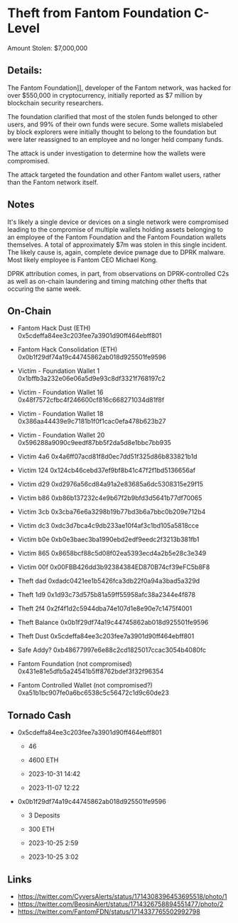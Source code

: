 # Theft from Fantom Foundation C-Level

Amount Stolen: $7,000,000

## Details:

The Fantom Foundation]], developer of the Fantom network, was hacked for over $550,000 in cryptocurrency, initially reported as $7 million by blockchain security researchers.

The foundation clarified that most of the stolen funds belonged to other users, and 99% of their own funds were secure. Some wallets mislabeled by block explorers were initially thought to belong to the foundation but were later reassigned to an employee and no longer held company funds.

The attack is under investigation to determine how the wallets were compromised.

The attack targeted the foundation and other Fantom wallet users, rather than the Fantom network itself.


## Notes

It's likely a single device or devices on a single network were compromised leading to the compromise of multiple wallets holding assets belonging to an employee of the Fantom Foundation and the Fantom Foundation wallets themselves. A total of approximately $7m was stolen in this single incident. The likely cause is, again, complete device pwnage due to DPRK malware. Most likely employee is Fantom CEO Michael Kong.

DPRK attribution comes, in part, from observations on DPRK-controlled C2s as well as on-chain laundering and timing matching other thefts that occuring the same week.


## On-Chain

- Fantom Hack Dust (ETH) 0x5cdeffa84ee3c203fee7a3901d90ff464ebff801

- Fantom Hack Consolidation (ETH) 0x0b1f29df74a19c44745862ab018d925501fe9596

- Victim - Foundation Wallet 1 0x1bffb3a232e06e06a5d9e93c8df3321f768197c2

- Victim - Foundation Wallet 16 0x48f7572cfbc4f246600cf816c668271034d81f8f

- Victim - Foundation Wallet 18 0x386aa44439e9c7181b1f0f1cac0efa478b623b27

- Victim - Foundation Wallet 20 0x596288a9090c9eedf87bb5f2da5d8e1bbc7bb935

- Victim 4a6 0x4a6ff07acd81f8d0ec7dd51f325d86b833821b1d

- Victim 124 0x124cb46cebd37ef9bf8b41c47f2f1bd5136656af

- Victim d29 0xd2976a56cd84a91a2e83685a6dc5308315e29f15

- Victim b86 0xb86b137232c4e9b67f2b9bfd3d5641b77df70065

- Victim 3cb 0x3cba76e6a3298b19b77bd3b6a7bbc0b209e712b4

- Victim dc3 0xdc3d7bca4c9db233ae10f4af3c1bd105a5818cce

- Victim b0e 0xb0e3baec3ba1990ebd2edf9eedc2f3213b381fb1

- Victim 865 0x8658bcf88c5d08f02ea5393ecd4a2b5e28c3e349

- Victim 00f 0x00FBB426dd3b92384384ED870B74cf39eFC5b8F8

- Theft dad  0xdadc0421ee1b5426fca3db22f0a94a3bad5a329d

- Theft 1d9 0x1d93c73d575b81a59ff55958afc38a2344e4f878

- Theft 2f4 0x2f4f1d2c5944dba74e107d1e8e90e7c1475f4001

- Theft Balance 0x0b1f29df74a19c44745862ab018d925501fe9596

- Theft Dust 0x5cdeffa84ee3c203fee7a3901d90ff464ebff801

- Safe Addy? 0xb48677997e6e88c2cd1825017ccac3054b4080fc

- Fantom Foundation (not compromised) 0x431e81e5dfb5a24541b5ff8762bdef3f32f96354

- Fantom Controlled Wallet (not compromised?) 0xa51b1bc907fe0a6bc6538c5c56472c1d9c60de23


## Tornado Cash

- 0x5cdeffa84ee3c203fee7a3901d90ff464ebff801

    - 46

    - 4600 ETH

    - 2023-10-31 14:42

    - 2023-11-07 12:22

- 0x0b1f29df74a19c44745862ab018d925501fe9596

    - 3 Deposits

    - 300 ETH

    - 2023-10-25 2:59

    - 2023-10-25 3:02


## Links

- https://twitter.com/CyversAlerts/status/1714308396453695518/photo/1
- https://twitter.com/BeosinAlert/status/1714326758894551477/photo/2
- https://twitter.com/FantomFDN/status/1714337765502992798
